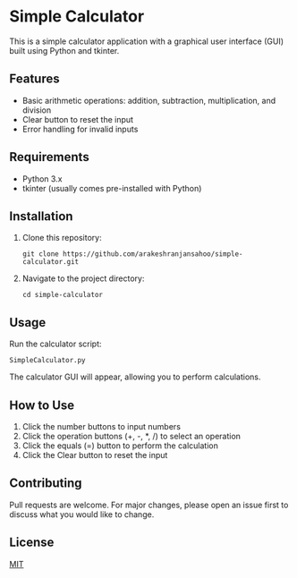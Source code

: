 # Simple Calculator

This is a simple calculator application with a graphical user interface (GUI) built using Python and tkinter.

## Features

- Basic arithmetic operations: addition, subtraction, multiplication, and division
- Clear button to reset the input
- Error handling for invalid inputs

## Requirements

- Python 3.x
- tkinter (usually comes pre-installed with Python)

## Installation

1. Clone this repository:
   ```
   git clone https://github.com/arakeshranjansahoo/simple-calculator.git
   ```
2. Navigate to the project directory:
   ```
   cd simple-calculator
   ```

## Usage

Run the calculator script:

```
SimpleCalculator.py
```

The calculator GUI will appear, allowing you to perform calculations.

## How to Use

1. Click the number buttons to input numbers
2. Click the operation buttons (+, -, *, /) to select an operation
3. Click the equals (=) button to perform the calculation
4. Click the Clear button to reset the input

## Contributing

Pull requests are welcome. For major changes, please open an issue first to discuss what you would like to change.

## License

[MIT](https://choosealicense.com/licenses/mit/)
